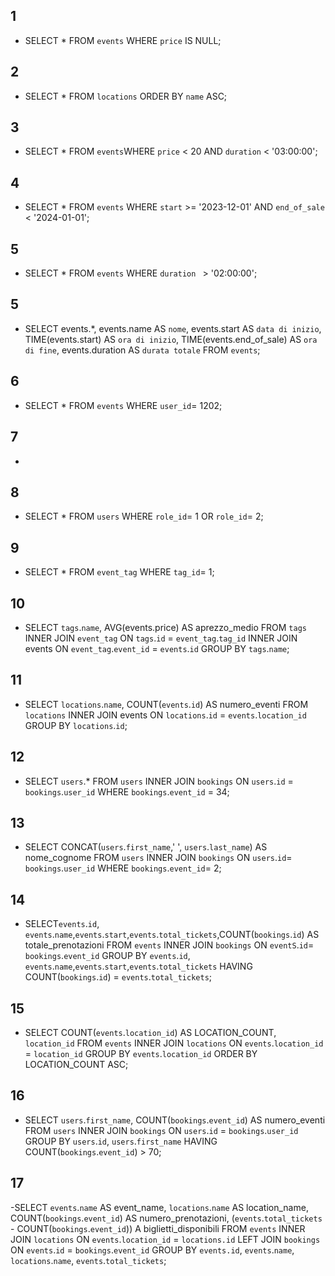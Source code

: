 ## 1 
- SELECT * FROM `events` WHERE `price` IS NULL;
## 2
- SELECT * FROM `locations` ORDER BY `name` ASC;
## 3 
- SELECT * FROM `events`WHERE `price` < 20 AND `duration` < '03:00:00';
## 4 
- SELECT * FROM `events` WHERE `start` >= '2023-12-01' AND `end_of_sale` < '2024-01-01';
## 5
-  SELECT * FROM `events` WHERE `duration ` > '02:00:00';
## 5 
- SELECT events.*, events.name AS `nome`, events.start AS `data di inizio`, TIME(events.start) AS `ora di inizio`, TIME(events.end_of_sale) AS `ora di fine`, events.duration AS `durata totale` FROM `events`;
## 6 
- SELECT * FROM `events` WHERE `user_id`= 1202;
## 7 
- 
## 8 
- SELECT * FROM `users` WHERE `role_id`= 1 OR `role_id`= 2;
## 9 
- SELECT * FROM `event_tag` WHERE `tag_id`= 1;
## 10 
- SELECT `tags`.`name`, AVG(events.price) AS aprezzo_medio FROM `tags` INNER JOIN `event_tag` ON `tags`.`id` = `event_tag`.`tag_id` INNER JOIN events ON `event_tag`.`event_id` = `events`.`id` GROUP BY `tags`.`name`;
## 11 
- SELECT `locations`.`name`, COUNT(`events`.`id`) AS numero_eventi FROM `locations` INNER JOIN events ON `locations`.`id` = `events`.`location_id` GROUP BY `locations`.`id`;
## 12
- SELECT `users`.* FROM `users` INNER JOIN `bookings` ON `users`.`id` = `bookings`.`user_id` WHERE `bookings`.`event_id` = 34;
## 13 
- SELECT CONCAT(`users`.`first_name`,' ', `users`.`last_name`) AS nome_cognome FROM `users` INNER JOIN `bookings` ON `users`.`id`= `bookings`.`user_id` WHERE `bookings`.`event_id`= 2;
## 14 
- SELECT`events`.`id`, `events`.`name`,`events`.`start`,`events`.`total_tickets`,COUNT(`bookings`.`id`) AS totale_prenotazioni FROM `events` INNER JOIN `bookings` ON `eventS`.`id`= `bookings`.`event_id` GROUP BY `events`.`id`, `events`.`name`,`events`.`start`,`events`.`total_tickets` HAVING COUNT(`bookings`.`id`) = `events`.`total_tickets`;
## 15 
-   SELECT COUNT(`events`.`location_id`) AS LOCATION_COUNT, `location_id`
FROM `events`
INNER JOIN `locations`
ON `events`.`location_id` = `location_id`
GROUP BY `events`.`location_id`
ORDER BY LOCATION_COUNT ASC;
## 16 
- SELECT `users`.`first_name`, COUNT(`bookings`.`event_id`) AS numero_eventi
FROM `users`
INNER JOIN `bookings` ON `users`.`id` = `bookings`.`user_id`
GROUP BY `users`.`id`, `users`.`first_name`
HAVING COUNT(`bookings`.`event_id`) > 70;
## 17 
-SELECT `events`.`name` AS event_name, `locations`.`name` AS location_name, COUNT(`bookings`.`event_id`) AS numero_prenotazioni, (`events`.`total_tickets` - COUNT(`bookings`.`event_id`)) A biglietti_disponibili
FROM `events`
INNER JOIN `locations` ON `events`.`location_id` = `locations.id`
LEFT JOIN `bookings` ON `events`.`id` = `bookings`.`event_id`
GROUP BY `events.id`, `events`.`name`, `locations`.`name`, `events`.`total_tickets`;

